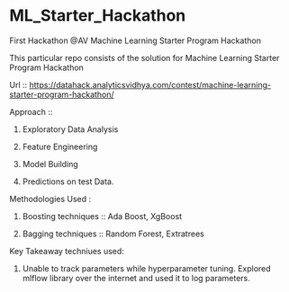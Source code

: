 # ML_Starter_Hackathon
First Hackathon @AV Machine Learning Starter Program Hackathon

This particular repo consists of the solution for Machine Learning Starter Program Hackathon

Url :: https://datahack.analyticsvidhya.com/contest/machine-learning-starter-program-hackathon/ 

Approach ::
1. Exploratory Data Analysis

2. Feature Engineering

3. Model Building

4. Predictions on test Data.

Methodologies Used :
1. Boosting techniques :: Ada Boost, XgBoost

2. Bagging techniques :: Random Forest, Extratrees

Key Takeaway techniues used:
1. Unable to track parameters while hyperparameter tuning. Explored mlflow library over the internet and used it to log parameters.
